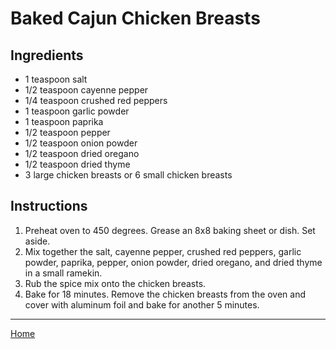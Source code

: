 # Baked Cajun Chicken Breasts

## Ingredients
- 1 teaspoon salt
- 1/2 teaspoon cayenne pepper
- 1/4 teaspoon crushed red peppers
- 1 teaspoon garlic powder
- 1 teaspoon paprika
- 1/2 teaspoon pepper
- 1/2 teaspoon onion powder
- 1/2 teaspoon dried oregano
- 1/2 teaspoon dried thyme
- 3 large chicken breasts or 6 small chicken breasts

## Instructions
1. Preheat oven to 450 degrees. Grease an 8x8 baking sheet or dish. Set aside.
2. Mix together the salt, cayenne pepper, crushed red peppers, garlic powder, paprika, pepper, onion powder, dried oregano, and dried thyme in a small ramekin.
3. Rub the spice mix onto the chicken breasts.
4. Bake for 18 minutes. Remove the chicken breasts from the oven and cover with aluminum foil and bake for another 5 minutes.

---
[Home](../)